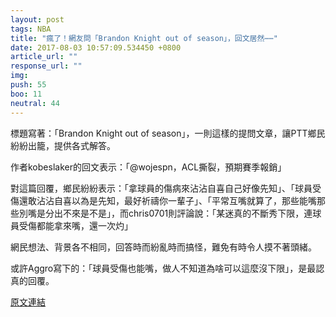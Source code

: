 ```yaml
---
layout: post
tags: NBA
title: "瘋了！網友問「Brandon Knight out of season」，回文居然⋯⋯"
date: 2017-08-03 10:57:09.534450 +0800
article_url: ""
response_url: ""
img: 
push: 55
boo: 11
neutral: 44
---
```


標題寫著：「Brandon Knight out of season」，一則這樣的提問文章，讓PTT鄉民紛紛出籠，提供各式解答。

作者kobeslaker的回文表示：「@wojespn，ACL撕裂，預期賽季報銷」

對這篇回覆，鄉民紛紛表示：「拿球員的傷病來沾沾自喜自己好像先知」、「球員受傷還敢沾沾自喜以為是先知，最好祈禱你一輩子」、「平常互嘴就算了，那些能嘴那些別嘴是分出不來是不是」，而chris0701則評論說：「某迷真的不斷秀下限，連球員受傷都能拿來嘴，還一次灼」

網民想法、背景各不相同，回答時而紛亂時而搞怪，難免有時令人摸不著頭緒。

或許Aggro寫下的：「球員受傷也能嘴，做人不知道為啥可以這麼沒下限」，是最認真的回覆。

<a href = "https://www.ptt.cc/bbs/NBA/M.1501016243.A.66A.html">原文連結</a>

